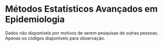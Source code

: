 # Métodos Estatísticos Avançados em Epidemiologia
Dados não disponíveis por motivos de serem pesquisas de outras pessoas.<br>
Apenas os códigos disponíveis para observação.
